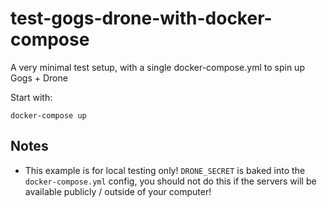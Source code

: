 # test-gogs-drone-with-docker-compose

A very minimal test setup, with a single docker-compose.yml to spin up Gogs + Drone

Start with:

```
docker-compose up
```

## Notes

- This example is for local testing only! `DRONE_SECRET` is baked into the `docker-compose.yml` config, you should not do this if the servers will be available publicly / outside of your computer!
